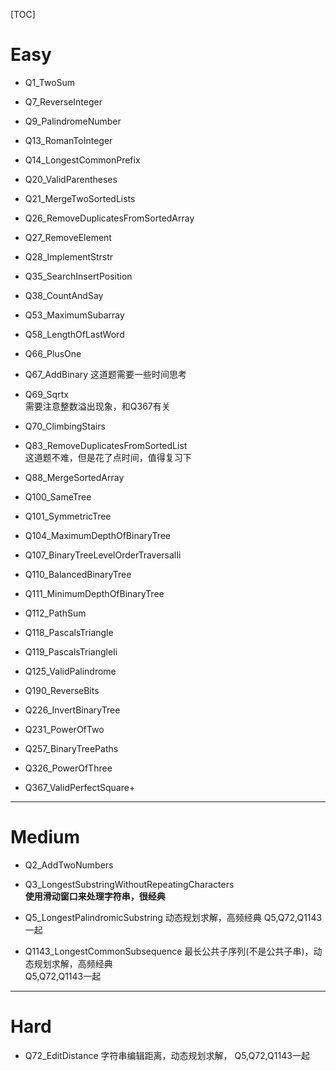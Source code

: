 [TOC]

# Easy

+ Q1_TwoSum

+ Q7_ReverseInteger

+ Q9_PalindromeNumber

+ Q13_RomanToInteger

+ Q14_LongestCommonPrefix

+ Q20_ValidParentheses

+ Q21_MergeTwoSortedLists

+ Q26_RemoveDuplicatesFromSortedArray

+ Q27_RemoveElement

+ Q28_ImplementStrstr

+ Q35_SearchInsertPosition

+ Q38_CountAndSay

+ Q53_MaximumSubarray

+ Q58_LengthOfLastWord

+ Q66_PlusOne

+ Q67_AddBinary
这道题需要一些时间思考

+ Q69_Sqrtx  
需要注意整数溢出现象，和Q367有关

+ Q70_ClimbingStairs

+ Q83_RemoveDuplicatesFromSortedList  
这道题不难，但是花了点时间，值得复习下

+ Q88_MergeSortedArray

+ Q100_SameTree

+ Q101_SymmetricTree

+ Q104_MaximumDepthOfBinaryTree

+ Q107_BinaryTreeLevelOrderTraversalIi

+ Q110_BalancedBinaryTree

+ Q111_MinimumDepthOfBinaryTree

+ Q112_PathSum

+ Q118_PascalsTriangle

+ Q119_PascalsTriangleIi

+ Q125_ValidPalindrome

+ Q190_ReverseBits

+ Q226_InvertBinaryTree

+ Q231_PowerOfTwo

+ Q257_BinaryTreePaths

+ Q326_PowerOfThree

+ Q367_ValidPerfectSquare+ 



---------------------------
# Medium

+ Q2_AddTwoNumbers

+ Q3_LongestSubstringWithoutRepeatingCharacters  
**使用滑动窗口来处理字符串，很经典**

+ Q5_LongestPalindromicSubstring
动态规划求解，高频经典
Q5,Q72,Q1143一起

+ Q1143_LongestCommonSubsequence
最长公共子序列(不是公共子串)，动态规划求解，高频经典  
Q5,Q72,Q1143一起


--------------------
# Hard

+ Q72_EditDistance
字符串编辑距离，动态规划求解，
Q5,Q72,Q1143一起